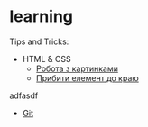 # learning

Tips and Tricks:
- HTML & CSS
  - [Робота з картинками](tips-and-tricks/html-and-css/images/README.md)
  - [Прибити елемент до краю](tips-and-tricks/html-and-css/flex-align-last/README.md)

adfasdf
- [Git](Git.md)
